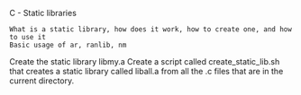 C - Static libraries

    What is a static library, how does it work, how to create one, and how to use it
    Basic usage of ar, ranlib, nm

Create the static library libmy.a
Create a script called create_static_lib.sh that creates a static library called liball.a from all the .c files that are in the current directory.

